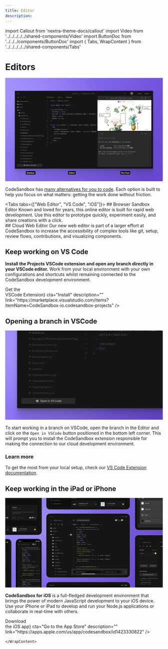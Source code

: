 ```yaml
---
title: Editor
description:
---
```


import Callout from 'nextra-theme-docs/callout'
import Video from '../../../../../shared-components/Video'
import ButtonDoc from '../../../components/ButtonDoc'
import { Tabs, WrapContent } from '../../../../../shared-components/Tabs'

# Editors

![The web editor](../images/overview-web.jpg)

CodeSandbox has [many alternatives for you to code](../introduction/overview). Each option is built to help you focus on what matters: getting the work done  without friction. 

<Tabs tabs={["Web Editor", "VS Code", "iOS"]}>
    <WrapContent>
    ## Browser Sandbox Editor
      Known and loved for years, this online editor is built for rapid web development. Use this editor to prototype quickly, experiment easily, and share creations with a click.
      <br/>
    ## Cloud Web Editor
       Our new web editor is part of a larger effort at CodeSandbox to increase the accessibility of complex tools like git, setup, review flows, contributions, and visualizing components. 
    </WrapContent>
     <WrapContent>
## Keep working on VS Code

**Install the Projects VSCode extension and open any branch directly in your VSCode editor.** Work from your local environment with your own configurations and shortcuts whilst remaining connected to the CodeSandbox development environment.

<div className="ctaContainer">
    <ButtonDoc title={<>Get the <br/>VSCode Extension</>} cta="Install" description="" link="https://marketplace.visualstudio.com/items?itemName=CodeSandbox-io.codesandbox-projects" />
</div>

## Opening a branch in VSCode

![Open in vscode button](../images/getting-openvscode.jpg)

To start working in a branch on VSCode, open the branch in the Editor and click on the `Open in VSCode` button positioned in the bottom left corner. This will prompt you to install the CodeSandbox extension  responsible for making the connection to our cloud development environment.

### Learn more

To get the most from your local setup, check our [VS Code Extension documentation](https://codesandbox.io/docs/vscode).    
    </WrapContent>
    <WrapContent>
## Keep working in the iPad or iPhone

![iOS-App](../images/iOS-iPad.jpg)

**CodeSandbox for iOS** is a full-fledged development environment that brings the power of modern JavaScript development to your iOS device. Use your iPhone or iPad to develop and run your Node.js applications or collaborate in real-time with others.

<div className="ctaContainer">
    <ButtonDoc title={<>Download <br/>the iOS app</>} cta="Go to the App Store" description="" link="https://apps.apple.com/us/app/codesandbox/id1423330822" />
</div>

    </WrapContent>
    
</Tabs>

